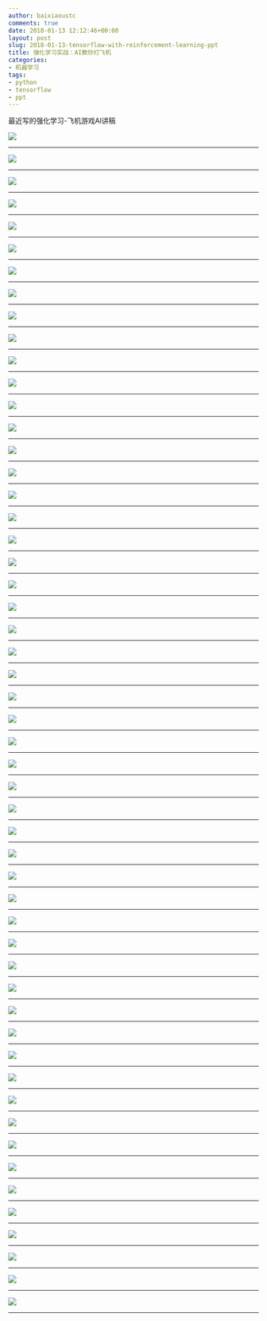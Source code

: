 ```yaml
---
author: baixiaoustc
comments: true
date: 2018-01-13 12:12:46+00:00
layout: post
slug: 2018-01-13-tensorflow-with-reinforcement-learning-ppt
title: 强化学习实战：AI教你打飞机
categories:
- 机器学习
tags:
- python 
- tensorflow 
- ppt
---
```


最近写的强化学习-飞机游戏AI讲稿

![](https://baixiao-1309470472.cos.ap-chengdu.myqcloud.com/image/%E5%BC%BA%E5%8C%96%E5%AD%A6%E4%B9%A0%E5%AE%9E%E6%88%98%EF%BC%9AAI%E6%95%99%E4%BD%A0%E6%89%93%E9%A3%9E%E6%9C%BA.001.jpeg)

---

![](https://baixiao-1309470472.cos.ap-chengdu.myqcloud.com/image/%E5%BC%BA%E5%8C%96%E5%AD%A6%E4%B9%A0%E5%AE%9E%E6%88%98%EF%BC%9AAI%E6%95%99%E4%BD%A0%E6%89%93%E9%A3%9E%E6%9C%BA.002.jpeg)

---

![](https://baixiao-1309470472.cos.ap-chengdu.myqcloud.com/image/%E5%BC%BA%E5%8C%96%E5%AD%A6%E4%B9%A0%E5%AE%9E%E6%88%98%EF%BC%9AAI%E6%95%99%E4%BD%A0%E6%89%93%E9%A3%9E%E6%9C%BA.003.jpeg)

---

![](https://baixiao-1309470472.cos.ap-chengdu.myqcloud.com/image/%E5%BC%BA%E5%8C%96%E5%AD%A6%E4%B9%A0%E5%AE%9E%E6%88%98%EF%BC%9AAI%E6%95%99%E4%BD%A0%E6%89%93%E9%A3%9E%E6%9C%BA.004.jpeg)

---

![](https://baixiao-1309470472.cos.ap-chengdu.myqcloud.com/image/%E5%BC%BA%E5%8C%96%E5%AD%A6%E4%B9%A0%E5%AE%9E%E6%88%98%EF%BC%9AAI%E6%95%99%E4%BD%A0%E6%89%93%E9%A3%9E%E6%9C%BA.005.jpeg)

---

![](https://baixiao-1309470472.cos.ap-chengdu.myqcloud.com/image/%E5%BC%BA%E5%8C%96%E5%AD%A6%E4%B9%A0%E5%AE%9E%E6%88%98%EF%BC%9AAI%E6%95%99%E4%BD%A0%E6%89%93%E9%A3%9E%E6%9C%BA.006.jpeg)

---

![](https://baixiao-1309470472.cos.ap-chengdu.myqcloud.com/image/%E5%BC%BA%E5%8C%96%E5%AD%A6%E4%B9%A0%E5%AE%9E%E6%88%98%EF%BC%9AAI%E6%95%99%E4%BD%A0%E6%89%93%E9%A3%9E%E6%9C%BA.007.jpeg)

---

![](https://baixiao-1309470472.cos.ap-chengdu.myqcloud.com/image/%E5%BC%BA%E5%8C%96%E5%AD%A6%E4%B9%A0%E5%AE%9E%E6%88%98%EF%BC%9AAI%E6%95%99%E4%BD%A0%E6%89%93%E9%A3%9E%E6%9C%BA.008.jpeg)

---

![](https://baixiao-1309470472.cos.ap-chengdu.myqcloud.com/image/%E5%BC%BA%E5%8C%96%E5%AD%A6%E4%B9%A0%E5%AE%9E%E6%88%98%EF%BC%9AAI%E6%95%99%E4%BD%A0%E6%89%93%E9%A3%9E%E6%9C%BA.009.jpeg)

---

![](https://baixiao-1309470472.cos.ap-chengdu.myqcloud.com/image/%E5%BC%BA%E5%8C%96%E5%AD%A6%E4%B9%A0%E5%AE%9E%E6%88%98%EF%BC%9AAI%E6%95%99%E4%BD%A0%E6%89%93%E9%A3%9E%E6%9C%BA.010.jpeg)

---

![](https://baixiao-1309470472.cos.ap-chengdu.myqcloud.com/image/%E5%BC%BA%E5%8C%96%E5%AD%A6%E4%B9%A0%E5%AE%9E%E6%88%98%EF%BC%9AAI%E6%95%99%E4%BD%A0%E6%89%93%E9%A3%9E%E6%9C%BA.011.jpeg)

---

![](https://baixiao-1309470472.cos.ap-chengdu.myqcloud.com/image/%E5%BC%BA%E5%8C%96%E5%AD%A6%E4%B9%A0%E5%AE%9E%E6%88%98%EF%BC%9AAI%E6%95%99%E4%BD%A0%E6%89%93%E9%A3%9E%E6%9C%BA.012.jpeg)

---

![](https://baixiao-1309470472.cos.ap-chengdu.myqcloud.com/image/%E5%BC%BA%E5%8C%96%E5%AD%A6%E4%B9%A0%E5%AE%9E%E6%88%98%EF%BC%9AAI%E6%95%99%E4%BD%A0%E6%89%93%E9%A3%9E%E6%9C%BA.013.jpeg)

---

![](https://baixiao-1309470472.cos.ap-chengdu.myqcloud.com/image/%E5%BC%BA%E5%8C%96%E5%AD%A6%E4%B9%A0%E5%AE%9E%E6%88%98%EF%BC%9AAI%E6%95%99%E4%BD%A0%E6%89%93%E9%A3%9E%E6%9C%BA.014.jpeg)

---

![](https://baixiao-1309470472.cos.ap-chengdu.myqcloud.com/image/%E5%BC%BA%E5%8C%96%E5%AD%A6%E4%B9%A0%E5%AE%9E%E6%88%98%EF%BC%9AAI%E6%95%99%E4%BD%A0%E6%89%93%E9%A3%9E%E6%9C%BA.015.jpeg)

---

![](https://baixiao-1309470472.cos.ap-chengdu.myqcloud.com/image/%E5%BC%BA%E5%8C%96%E5%AD%A6%E4%B9%A0%E5%AE%9E%E6%88%98%EF%BC%9AAI%E6%95%99%E4%BD%A0%E6%89%93%E9%A3%9E%E6%9C%BA.016.jpeg)

---

![](https://baixiao-1309470472.cos.ap-chengdu.myqcloud.com/image/%E5%BC%BA%E5%8C%96%E5%AD%A6%E4%B9%A0%E5%AE%9E%E6%88%98%EF%BC%9AAI%E6%95%99%E4%BD%A0%E6%89%93%E9%A3%9E%E6%9C%BA.017.jpeg)

---

![](https://baixiao-1309470472.cos.ap-chengdu.myqcloud.com/image/%E5%BC%BA%E5%8C%96%E5%AD%A6%E4%B9%A0%E5%AE%9E%E6%88%98%EF%BC%9AAI%E6%95%99%E4%BD%A0%E6%89%93%E9%A3%9E%E6%9C%BA.018.jpeg)

---

![](https://baixiao-1309470472.cos.ap-chengdu.myqcloud.com/image/%E5%BC%BA%E5%8C%96%E5%AD%A6%E4%B9%A0%E5%AE%9E%E6%88%98%EF%BC%9AAI%E6%95%99%E4%BD%A0%E6%89%93%E9%A3%9E%E6%9C%BA.019.jpeg)

---

![](https://baixiao-1309470472.cos.ap-chengdu.myqcloud.com/image/%E5%BC%BA%E5%8C%96%E5%AD%A6%E4%B9%A0%E5%AE%9E%E6%88%98%EF%BC%9AAI%E6%95%99%E4%BD%A0%E6%89%93%E9%A3%9E%E6%9C%BA.020.jpeg)

---

![](https://baixiao-1309470472.cos.ap-chengdu.myqcloud.com/image/%E5%BC%BA%E5%8C%96%E5%AD%A6%E4%B9%A0%E5%AE%9E%E6%88%98%EF%BC%9AAI%E6%95%99%E4%BD%A0%E6%89%93%E9%A3%9E%E6%9C%BA.021.jpeg)

---

![](https://baixiao-1309470472.cos.ap-chengdu.myqcloud.com/image/%E5%BC%BA%E5%8C%96%E5%AD%A6%E4%B9%A0%E5%AE%9E%E6%88%98%EF%BC%9AAI%E6%95%99%E4%BD%A0%E6%89%93%E9%A3%9E%E6%9C%BA.022.jpeg)

---

![](https://baixiao-1309470472.cos.ap-chengdu.myqcloud.com/image/%E5%BC%BA%E5%8C%96%E5%AD%A6%E4%B9%A0%E5%AE%9E%E6%88%98%EF%BC%9AAI%E6%95%99%E4%BD%A0%E6%89%93%E9%A3%9E%E6%9C%BA.023.jpeg)

---

![](https://baixiao-1309470472.cos.ap-chengdu.myqcloud.com/image/%E5%BC%BA%E5%8C%96%E5%AD%A6%E4%B9%A0%E5%AE%9E%E6%88%98%EF%BC%9AAI%E6%95%99%E4%BD%A0%E6%89%93%E9%A3%9E%E6%9C%BA.024.jpeg)

---

![](https://baixiao-1309470472.cos.ap-chengdu.myqcloud.com/image/%E5%BC%BA%E5%8C%96%E5%AD%A6%E4%B9%A0%E5%AE%9E%E6%88%98%EF%BC%9AAI%E6%95%99%E4%BD%A0%E6%89%93%E9%A3%9E%E6%9C%BA.025.jpeg)

---

![](https://baixiao-1309470472.cos.ap-chengdu.myqcloud.com/image/%E5%BC%BA%E5%8C%96%E5%AD%A6%E4%B9%A0%E5%AE%9E%E6%88%98%EF%BC%9AAI%E6%95%99%E4%BD%A0%E6%89%93%E9%A3%9E%E6%9C%BA.026.jpeg)

---

![](https://baixiao-1309470472.cos.ap-chengdu.myqcloud.com/image/%E5%BC%BA%E5%8C%96%E5%AD%A6%E4%B9%A0%E5%AE%9E%E6%88%98%EF%BC%9AAI%E6%95%99%E4%BD%A0%E6%89%93%E9%A3%9E%E6%9C%BA.027.jpeg)

---

![](https://baixiao-1309470472.cos.ap-chengdu.myqcloud.com/image/%E5%BC%BA%E5%8C%96%E5%AD%A6%E4%B9%A0%E5%AE%9E%E6%88%98%EF%BC%9AAI%E6%95%99%E4%BD%A0%E6%89%93%E9%A3%9E%E6%9C%BA.028.jpeg)

---

![](https://baixiao-1309470472.cos.ap-chengdu.myqcloud.com/image/%E5%BC%BA%E5%8C%96%E5%AD%A6%E4%B9%A0%E5%AE%9E%E6%88%98%EF%BC%9AAI%E6%95%99%E4%BD%A0%E6%89%93%E9%A3%9E%E6%9C%BA.029.jpeg)

---

![](https://baixiao-1309470472.cos.ap-chengdu.myqcloud.com/image/%E5%BC%BA%E5%8C%96%E5%AD%A6%E4%B9%A0%E5%AE%9E%E6%88%98%EF%BC%9AAI%E6%95%99%E4%BD%A0%E6%89%93%E9%A3%9E%E6%9C%BA.030.jpeg)

---

![](https://baixiao-1309470472.cos.ap-chengdu.myqcloud.com/image/%E5%BC%BA%E5%8C%96%E5%AD%A6%E4%B9%A0%E5%AE%9E%E6%88%98%EF%BC%9AAI%E6%95%99%E4%BD%A0%E6%89%93%E9%A3%9E%E6%9C%BA.031.jpeg)

---

![](https://baixiao-1309470472.cos.ap-chengdu.myqcloud.com/image/%E5%BC%BA%E5%8C%96%E5%AD%A6%E4%B9%A0%E5%AE%9E%E6%88%98%EF%BC%9AAI%E6%95%99%E4%BD%A0%E6%89%93%E9%A3%9E%E6%9C%BA.032.jpeg)

---

![](https://baixiao-1309470472.cos.ap-chengdu.myqcloud.com/image/%E5%BC%BA%E5%8C%96%E5%AD%A6%E4%B9%A0%E5%AE%9E%E6%88%98%EF%BC%9AAI%E6%95%99%E4%BD%A0%E6%89%93%E9%A3%9E%E6%9C%BA.033.jpeg)

---

![](https://baixiao-1309470472.cos.ap-chengdu.myqcloud.com/image/%E5%BC%BA%E5%8C%96%E5%AD%A6%E4%B9%A0%E5%AE%9E%E6%88%98%EF%BC%9AAI%E6%95%99%E4%BD%A0%E6%89%93%E9%A3%9E%E6%9C%BA.034.jpeg)

---

![](https://baixiao-1309470472.cos.ap-chengdu.myqcloud.com/image/%E5%BC%BA%E5%8C%96%E5%AD%A6%E4%B9%A0%E5%AE%9E%E6%88%98%EF%BC%9AAI%E6%95%99%E4%BD%A0%E6%89%93%E9%A3%9E%E6%9C%BA.035.jpeg)

---

![](https://baixiao-1309470472.cos.ap-chengdu.myqcloud.com/image/%E5%BC%BA%E5%8C%96%E5%AD%A6%E4%B9%A0%E5%AE%9E%E6%88%98%EF%BC%9AAI%E6%95%99%E4%BD%A0%E6%89%93%E9%A3%9E%E6%9C%BA.036.jpeg)

---

![](https://baixiao-1309470472.cos.ap-chengdu.myqcloud.com/image/%E5%BC%BA%E5%8C%96%E5%AD%A6%E4%B9%A0%E5%AE%9E%E6%88%98%EF%BC%9AAI%E6%95%99%E4%BD%A0%E6%89%93%E9%A3%9E%E6%9C%BA.037.jpeg)

---

![](https://baixiao-1309470472.cos.ap-chengdu.myqcloud.com/image/%E5%BC%BA%E5%8C%96%E5%AD%A6%E4%B9%A0%E5%AE%9E%E6%88%98%EF%BC%9AAI%E6%95%99%E4%BD%A0%E6%89%93%E9%A3%9E%E6%9C%BA.038.jpeg)

---

![](https://baixiao-1309470472.cos.ap-chengdu.myqcloud.com/image/%E5%BC%BA%E5%8C%96%E5%AD%A6%E4%B9%A0%E5%AE%9E%E6%88%98%EF%BC%9AAI%E6%95%99%E4%BD%A0%E6%89%93%E9%A3%9E%E6%9C%BA.039.jpeg)

---

![](https://baixiao-1309470472.cos.ap-chengdu.myqcloud.com/image/%E5%BC%BA%E5%8C%96%E5%AD%A6%E4%B9%A0%E5%AE%9E%E6%88%98%EF%BC%9AAI%E6%95%99%E4%BD%A0%E6%89%93%E9%A3%9E%E6%9C%BA.040.jpeg)

---

![](https://baixiao-1309470472.cos.ap-chengdu.myqcloud.com/image/%E5%BC%BA%E5%8C%96%E5%AD%A6%E4%B9%A0%E5%AE%9E%E6%88%98%EF%BC%9AAI%E6%95%99%E4%BD%A0%E6%89%93%E9%A3%9E%E6%9C%BA.041.jpeg)

---

![](https://baixiao-1309470472.cos.ap-chengdu.myqcloud.com/image/%E5%BC%BA%E5%8C%96%E5%AD%A6%E4%B9%A0%E5%AE%9E%E6%88%98%EF%BC%9AAI%E6%95%99%E4%BD%A0%E6%89%93%E9%A3%9E%E6%9C%BA.042.jpeg)

---

![](https://baixiao-1309470472.cos.ap-chengdu.myqcloud.com/image/%E5%BC%BA%E5%8C%96%E5%AD%A6%E4%B9%A0%E5%AE%9E%E6%88%98%EF%BC%9AAI%E6%95%99%E4%BD%A0%E6%89%93%E9%A3%9E%E6%9C%BA.043.jpeg)

---

![](https://baixiao-1309470472.cos.ap-chengdu.myqcloud.com/image/%E5%BC%BA%E5%8C%96%E5%AD%A6%E4%B9%A0%E5%AE%9E%E6%88%98%EF%BC%9AAI%E6%95%99%E4%BD%A0%E6%89%93%E9%A3%9E%E6%9C%BA.044.jpeg)

---

![](https://baixiao-1309470472.cos.ap-chengdu.myqcloud.com/image/%E5%BC%BA%E5%8C%96%E5%AD%A6%E4%B9%A0%E5%AE%9E%E6%88%98%EF%BC%9AAI%E6%95%99%E4%BD%A0%E6%89%93%E9%A3%9E%E6%9C%BA.045.jpeg)

---

![](https://baixiao-1309470472.cos.ap-chengdu.myqcloud.com/image/%E5%BC%BA%E5%8C%96%E5%AD%A6%E4%B9%A0%E5%AE%9E%E6%88%98%EF%BC%9AAI%E6%95%99%E4%BD%A0%E6%89%93%E9%A3%9E%E6%9C%BA.046.jpeg)

---

![](https://baixiao-1309470472.cos.ap-chengdu.myqcloud.com/image/%E5%BC%BA%E5%8C%96%E5%AD%A6%E4%B9%A0%E5%AE%9E%E6%88%98%EF%BC%9AAI%E6%95%99%E4%BD%A0%E6%89%93%E9%A3%9E%E6%9C%BA.047.jpeg)

---

![](https://baixiao-1309470472.cos.ap-chengdu.myqcloud.com/image/%E5%BC%BA%E5%8C%96%E5%AD%A6%E4%B9%A0%E5%AE%9E%E6%88%98%EF%BC%9AAI%E6%95%99%E4%BD%A0%E6%89%93%E9%A3%9E%E6%9C%BA.048.jpeg)

---

![](https://baixiao-1309470472.cos.ap-chengdu.myqcloud.com/image/%E5%BC%BA%E5%8C%96%E5%AD%A6%E4%B9%A0%E5%AE%9E%E6%88%98%EF%BC%9AAI%E6%95%99%E4%BD%A0%E6%89%93%E9%A3%9E%E6%9C%BA.049.jpeg)

---

![](https://baixiao-1309470472.cos.ap-chengdu.myqcloud.com/image/%E5%BC%BA%E5%8C%96%E5%AD%A6%E4%B9%A0%E5%AE%9E%E6%88%98%EF%BC%9AAI%E6%95%99%E4%BD%A0%E6%89%93%E9%A3%9E%E6%9C%BA.050.jpeg)

---

![](https://baixiao-1309470472.cos.ap-chengdu.myqcloud.com/image/%E5%BC%BA%E5%8C%96%E5%AD%A6%E4%B9%A0%E5%AE%9E%E6%88%98%EF%BC%9AAI%E6%95%99%E4%BD%A0%E6%89%93%E9%A3%9E%E6%9C%BA.051.jpeg)

---

![](https://baixiao-1309470472.cos.ap-chengdu.myqcloud.com/image/%E5%BC%BA%E5%8C%96%E5%AD%A6%E4%B9%A0%E5%AE%9E%E6%88%98%EF%BC%9AAI%E6%95%99%E4%BD%A0%E6%89%93%E9%A3%9E%E6%9C%BA.052.jpeg)

---

![](https://baixiao-1309470472.cos.ap-chengdu.myqcloud.com/image/%E5%BC%BA%E5%8C%96%E5%AD%A6%E4%B9%A0%E5%AE%9E%E6%88%98%EF%BC%9AAI%E6%95%99%E4%BD%A0%E6%89%93%E9%A3%9E%E6%9C%BA.053.jpeg)

---
